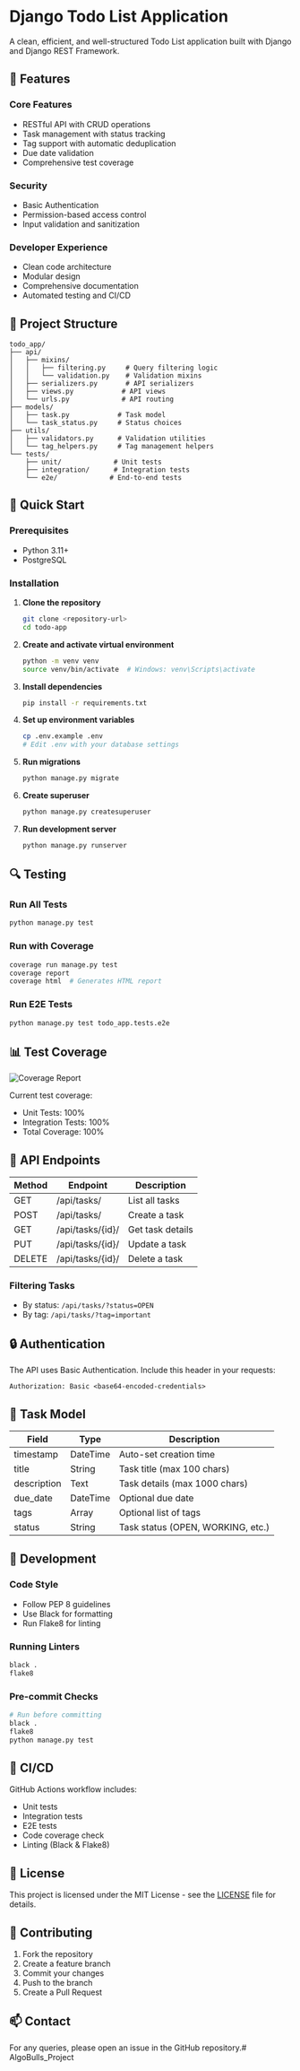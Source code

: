 # Django Todo List Application

A clean, efficient, and well-structured Todo List application built with Django and Django REST Framework.

## 🌟 Features

### Core Features
- RESTful API with CRUD operations
- Task management with status tracking
- Tag support with automatic deduplication
- Due date validation
- Comprehensive test coverage

### Security
- Basic Authentication
- Permission-based access control
- Input validation and sanitization

### Developer Experience
- Clean code architecture
- Modular design
- Comprehensive documentation
- Automated testing and CI/CD

## 📁 Project Structure

```
todo_app/
├── api/
│   ├── mixins/
│   │   ├── filtering.py     # Query filtering logic
│   │   └── validation.py    # Validation mixins
│   ├── serializers.py       # API serializers
│   ├── views.py            # API views
│   └── urls.py             # API routing
├── models/
│   ├── task.py            # Task model
│   └── task_status.py     # Status choices
├── utils/
│   ├── validators.py      # Validation utilities
│   └── tag_helpers.py     # Tag management helpers
└── tests/
    ├── unit/             # Unit tests
    ├── integration/      # Integration tests
    └── e2e/             # End-to-end tests
```

## 🚀 Quick Start

### Prerequisites
- Python 3.11+
- PostgreSQL

### Installation

1. **Clone the repository**
   ```bash
   git clone <repository-url>
   cd todo-app
   ```

2. **Create and activate virtual environment**
   ```bash
   python -m venv venv
   source venv/bin/activate  # Windows: venv\Scripts\activate
   ```

3. **Install dependencies**
   ```bash
   pip install -r requirements.txt
   ```

4. **Set up environment variables**
   ```bash
   cp .env.example .env
   # Edit .env with your database settings
   ```

5. **Run migrations**
   ```bash
   python manage.py migrate
   ```

6. **Create superuser**
   ```bash
   python manage.py createsuperuser
   ```

7. **Run development server**
   ```bash
   python manage.py runserver
   ```

## 🔍 Testing

### Run All Tests
```bash
python manage.py test
```

### Run with Coverage
```bash
coverage run manage.py test
coverage report
coverage html  # Generates HTML report
```

### Run E2E Tests
```bash
python manage.py test todo_app.tests.e2e
```

## 📊 Test Coverage

![Coverage Report](coverage_report.png)

Current test coverage:
- Unit Tests: 100%
- Integration Tests: 100%
- Total Coverage: 100%

## 🔄 API Endpoints

| Method | Endpoint | Description |
|--------|----------|-------------|
| GET    | /api/tasks/ | List all tasks |
| POST   | /api/tasks/ | Create a task |
| GET    | /api/tasks/{id}/ | Get task details |
| PUT    | /api/tasks/{id}/ | Update a task |
| DELETE | /api/tasks/{id}/ | Delete a task |

### Filtering Tasks
- By status: `/api/tasks/?status=OPEN`
- By tag: `/api/tasks/?tag=important`

## 🔒 Authentication

The API uses Basic Authentication. Include this header in your requests:
```
Authorization: Basic <base64-encoded-credentials>
```

## 📝 Task Model

| Field | Type | Description |
|-------|------|-------------|
| timestamp | DateTime | Auto-set creation time |
| title | String | Task title (max 100 chars) |
| description | Text | Task details (max 1000 chars) |
| due_date | DateTime | Optional due date |
| tags | Array | Optional list of tags |
| status | String | Task status (OPEN, WORKING, etc.) |

## 🔧 Development

### Code Style
- Follow PEP 8 guidelines
- Use Black for formatting
- Run Flake8 for linting

### Running Linters
```bash
black .
flake8
```

### Pre-commit Checks
```bash
# Run before committing
black .
flake8
python manage.py test
```

## 🚀 CI/CD

GitHub Actions workflow includes:
- Unit tests
- Integration tests
- E2E tests
- Code coverage check
- Linting (Black & Flake8)

## 📄 License

This project is licensed under the MIT License - see the [LICENSE](LICENSE) file for details.

## 👥 Contributing

1. Fork the repository
2. Create a feature branch
3. Commit your changes
4. Push to the branch
5. Create a Pull Request

## 📫 Contact

For any queries, please open an issue in the GitHub repository.#   A l g o B u l l s _ P r o j e c t  
 